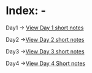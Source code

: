 # Index: -

Day1 -> [View Day 1 short notes](day1/readme.md)

Day2 ->[View Day 2 short notes](day2/readme.md)

Day3 ->[View Day 3 short notes](day3/readme.md)

Day4 ->[View Day 4 Short notes](day4/readme.md)
